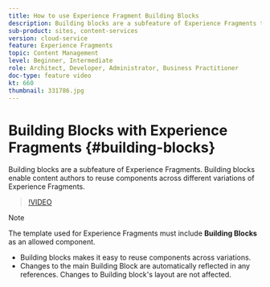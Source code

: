 ```yaml
---
title: How to use Experience Fragment Building Blocks
description: Building blocks are a subfeature of Experience Fragments that enable the reuse of authored components across variations of Experience Fragments.
sub-product: sites, content-services
version: cloud-service
feature: Experience Fragments
topic: Content Management
level: Beginner, Intermediate
role: Architect, Developer, Administrator, Business Practitioner
doc-type: feature video
kt: 660
thumbnail: 331786.jpg
---
```


# Building Blocks with Experience Fragments {#building-blocks}

Building blocks are a subfeature of Experience Fragments. Building blocks enable content authors to reuse components across different variations of Experience Fragments.

>[!VIDEO](https://video.tv.adobe.com/v/331786/?quality=9&learn=on)

>[!NOTE]
>
> The template used for Experience Fragments must include **Building Blocks** as an allowed component.

* Building blocks makes it easy to reuse components across variations.
* Changes to the main Building Block are automatically reflected in any references. Changes to Building block's layout are not affected.
